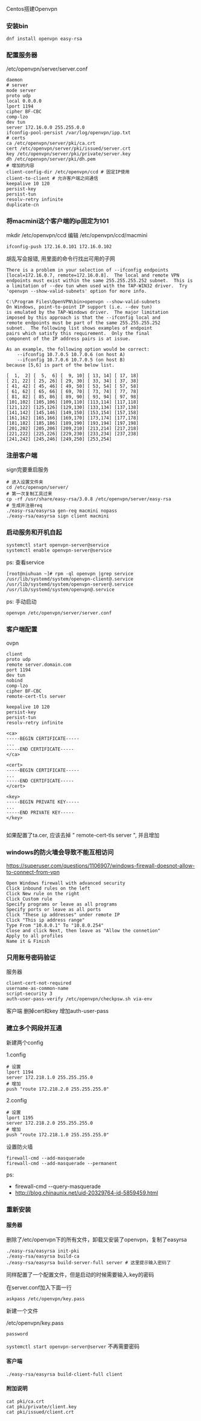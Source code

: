 Centos搭建Openvpn

### 安装bin
```shell
dnf install openvpn easy-rsa
```

### 配置服务器
/etc/openvpn/server/server.conf
```shell
daemon
# server
mode server
proto udp
local 0.0.0.0
lport 1194
cipher BF-CBC
comp-lzo
dev tun
server 172.16.0.0 255.255.0.0
ifconfig-pool-persist /var/log/openvpn/ipp.txt
# certs
ca /etc/openvpn/server/pki/ca.crt
cert /etc/openvpn/server/pki/issued/server.crt
key /etc/openvpn/server/pki/private/server.key
dh /etc/openvpn/server/pki/dh.pem
# 增加的内容
client-config-dir /etc/openvpn/ccd # 固定IP使用
client-to-client # 允许客户端之间通信
keepalive 10 120
persist-key
persist-tun
resolv-retry infinite
duplicate-cn
```

### 将macmini这个客户端的ip固定为101

mkdir /etc/openvpn/ccd
编辑 /etc/openvpn/ccd/macmini
```shell
ifconfig-push 172.16.0.101 172.16.0.102
```

胡乱写会报错, 用里面的命令行找出可用的子网
```text
There is a problem in your selection of --ifconfig endpoints [local=172.16.0.7, remote=172.16.0.8].  The local and remote VPN endpoints must exist within the same 255.255.255.252 subnet.  This is a limitation of --dev tun when used with the TAP-WIN32 driver.  Try 'openvpn --show-valid-subnets' option for more info.
```

```text
C:\Program Files\OpenVPN\bin>openvpn --show-valid-subnets
On Windows, point-to-point IP support (i.e. --dev tun)
is emulated by the TAP-Windows driver.  The major limitation
imposed by this approach is that the --ifconfig local and
remote endpoints must be part of the same 255.255.255.252
subnet.  The following list shows examples of endpoint
pairs which satisfy this requirement.  Only the final
component of the IP address pairs is at issue.

As an example, the following option would be correct:
    --ifconfig 10.7.0.5 10.7.0.6 (on host A)
    --ifconfig 10.7.0.6 10.7.0.5 (on host B)
because [5,6] is part of the below list.

[  1,  2] [  5,  6] [  9, 10] [ 13, 14] [ 17, 18]
[ 21, 22] [ 25, 26] [ 29, 30] [ 33, 34] [ 37, 38]
[ 41, 42] [ 45, 46] [ 49, 50] [ 53, 54] [ 57, 58]
[ 61, 62] [ 65, 66] [ 69, 70] [ 73, 74] [ 77, 78]
[ 81, 82] [ 85, 86] [ 89, 90] [ 93, 94] [ 97, 98]
[101,102] [105,106] [109,110] [113,114] [117,118]
[121,122] [125,126] [129,130] [133,134] [137,138]
[141,142] [145,146] [149,150] [153,154] [157,158]
[161,162] [165,166] [169,170] [173,174] [177,178]
[181,182] [185,186] [189,190] [193,194] [197,198]
[201,202] [205,206] [209,210] [213,214] [217,218]
[221,222] [225,226] [229,230] [233,234] [237,238]
[241,242] [245,246] [249,250] [253,254]

```

### 注册客户端
sign完要重启服务
```shell
# 进入设置文件夹
cd /etc/openvpn/server/
# 第一次复制工具过来
cp -rf /usr/share/easy-rsa/3.0.8 /etc/openvpn/server/easy-rsa
# 生成并注册req
./easy-rsa/easyrsa gen-req macmini nopass
./easy-rsa/easyrsa sign client macmini
```

### 启动服务和开机自起
```shell
systemctl start openvpn-server@service
systemctl enable openvpn-server@service
```

ps: 查看service
```shell
[root@niuhuan ~]# rpm -ql openvpn |grep service
/usr/lib/systemd/system/openvpn-client@.service
/usr/lib/systemd/system/openvpn-server@.service
/usr/lib/systemd/system/openvpn@.service
```

ps: 手动启动
```shell
openvpn /etc/openvpn/server/server.conf
```

### 客户端配置
ovpn
```text
client
proto udp
remote server.domain.com
port 1194
dev tun
nobind
comp-lzo
cipher BF-CBC
remote-cert-tls server

keepalive 10 120
persist-key
persist-tun
resolv-retry infinite

<ca>
-----BEGIN CERTIFICATE-----
...
-----END CERTIFICATE-----
</ca>

<cert>
-----BEGIN CERTIFICATE-----
...
-----END CERTIFICATE-----
</cert>

<key>
-----BEGIN PRIVATE KEY-----
...
-----END PRIVATE KEY-----
</key>


```

如果配置了ta.cer, 应该去掉 " remote-cert-tls server  ", 并且增加 <tls-auth> 

### windows的防火墙会导致不能互相访问

https://superuser.com/questions/1106907/windows-firewall-doesnot-allow-to-connect-from-vpn

```
Open Windows firewall with advanced security
Click inbound rules on the left
Click New rule on the right
Click Custom rule
Specify programs or leave as all programs
Specify ports or leave as all ports
Click "These ip addresses" under remote IP
Click "This ip address range"
Type From "10.8.0.1" To "10.8.0.254"
Close and click Next, then leave as "Allow the connetion"
Apply to all profiles
Name it & Finish
```


### 只用账号密码验证

服务器
```text
client-cert-not-required
username-as-common-name
script-security 3
auth-user-pass-verify /etc/openvpn/checkpsw.sh via-env
```

客户端
删掉cert和key
增加auth-user-pass

### 建立多个网段并互通

新建两个config

1.config
```text
# 设置
lport 1194
server 172.218.1.0 255.255.255.0
# 增加
push "route 172.218.2.0 255.255.255.0"
```

2.config
```text
# 设置
lport 1195
server 172.218.2.0 255.255.255.0
# 增加
push "route 172.218.1.0 255.255.255.0"
```

设置防火墙
```shell
firewall-cmd --add-masquerade
firewall-cmd --add-masquerade --permanent
```

ps:
- firewall-cmd --query-masquerade
- http://blog.chinaunix.net/uid-20329764-id-5859459.html

### 重新安装

#### 服务器

删除了/etc/openvpn下的所有文件，卸载又安装了openvpn，复制了easyrsa

```shell
./easy-rsa/easyrsa init-pki
./easy-rsa/easyrsa build-ca
./easy-rsa/easyrsa build-server-full server # 这里提示输入密码了
```

同样配置了一个配置文件，但是启动的时候需要输入.key的密码

在server.conf加入下面一行

```text
askpass /etc/openvpn/key.pass
```

新建一个文件

/etc/openvpn/key.pass

```txt
password
```

`systemctl start openvpn-server@server` 不再需要密码

#### 客户端

```shell
./easy-rsa/easyrsa build-client-full client
```

#### 附加说明

```shell
cat pki/ca.crt
cat pki/private/client.key
cat pki/issued/client.crt
```
